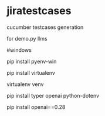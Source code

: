 # jiratestcases
cucumber testcases generation

for demo.py llms

#windows

pip install pyenv-win 

pip install virtualenv 

virtualenv venv 

pip install typer openai python-dotenv 

pip install openai==0.28